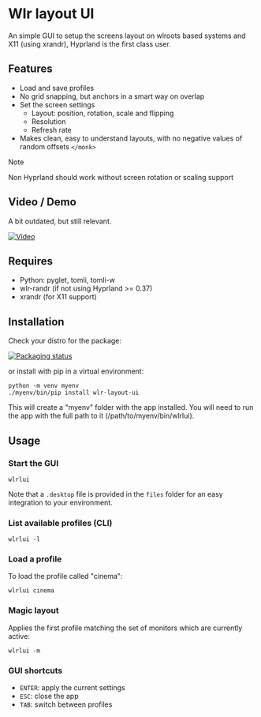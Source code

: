 # Wlr layout UI

An simple GUI to setup the screens layout on wlroots based systems and X11 (using xrandr), Hyprland is the first class user.

## Features

- Load and save profiles
- No grid snapping, but anchors in a smart way on overlap
- Set the screen settings
  - Layout: position, rotation, scale and flipping
  - Resolution
  - Refresh rate
- Makes clean, easy to understand layouts, with no negative values of random offsets `</monk>`

> [!note]
> Non Hyprland should work without screen rotation or scaling support

## Video / Demo

A bit outdated, but still relevant.

[![Video](https://img.youtube.com/vi/bJxVIu9cMzg/0.jpg)](https://www.youtube.com/watch?v=bJxVIu9cMzg)

## Requires

- Python: pyglet, tomli, tomli-w
- wlr-randr (if not using Hyprland >= 0.37)
- xrandr (for X11 support)

## Installation

Check your distro for the package:

[![Packaging status](https://repology.org/badge/vertical-allrepos/wlr-layout-ui.svg)](https://repology.org/project/wlr-layout-ui/versions)

or install with pip in a virtual environment:

```
python -m venv myenv
./myenv/bin/pip install wlr-layout-ui
```

This will create a "myenv" folder with the app installed.
You will need to run the app with the full path to it (/path/to/myenv/bin/wlrlui).

## Usage

### Start the GUI

```
wlrlui
```

Note that a `.desktop` file is provided in the `files` folder for an easy integration to your environment.

### List available profiles (CLI)

```
wlrlui -l
```

### Load a profile

To load the profile called "cinema":

```
wlrlui cinema
```

### Magic layout

Applies the first profile matching the set of monitors which are currently active:

```
wlrlui -m
```

### GUI shortcuts

- `ENTER`: apply the current settings
- `ESC`: close the app
- `TAB`: switch between profiles
